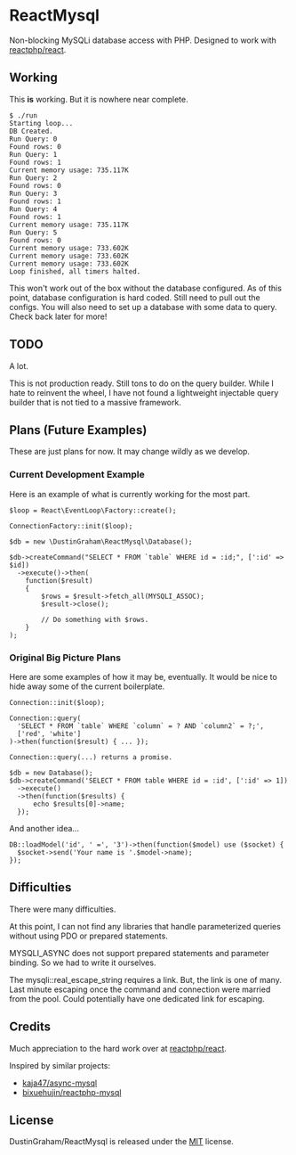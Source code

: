 # ReactMysql

Non-blocking MySQLi database access with PHP.
Designed to work with [reactphp/react](https://github.com/reactphp/react).


## Working

This __is__ working. But it is nowhere near complete. 

    $ ./run
    Starting loop...
    DB Created.
    Run Query: 0
    Found rows: 0
    Run Query: 1
    Found rows: 1
    Current memory usage: 735.117K
    Run Query: 2
    Found rows: 0
    Run Query: 3
    Found rows: 1
    Run Query: 4
    Found rows: 1
    Current memory usage: 735.117K
    Run Query: 5
    Found rows: 0
    Current memory usage: 733.602K
    Current memory usage: 733.602K
    Current memory usage: 733.602K
    Loop finished, all timers halted.

This won't work out of the box without the database configured.
As of this point, database configuration is hard coded.
Still need to pull out the configs. You will also need to
set up a database with some data to query. Check back later
for more!

## TODO

A lot.

This is not production ready. Still tons to do on the query builder.
While I hate to reinvent the wheel, I have not found a lightweight
injectable query builder that is not tied to a massive framework.

## Plans (Future Examples)

These are just plans for now. It may change wildly as we develop.

### Current Development Example

Here is an example of what is currently working for the most part.

    $loop = React\EventLoop\Factory::create();
    
    ConnectionFactory::init($loop);
    
    $db = new \DustinGraham\ReactMysql\Database();  
    
    $db->createCommand("SELECT * FROM `table` WHERE id = :id;", [':id' => $id])
      ->execute()->then(
        function($result)
        {
            $rows = $result->fetch_all(MYSQLI_ASSOC);
            $result->close();
            
            // Do something with $rows.
        }
    );
    

### Original Big Picture Plans

Here are some examples of how it may be, eventually.
It would be nice to hide away some of the current boilerplate.

    Connection::init($loop);
    
    Connection::query(
      'SELECT * FROM `table` WHERE `column` = ? AND `column2` = ?;',
      ['red', 'white']
    )->then(function($result) { ... });
    
    Connection::query(...) returns a promise.
    
    $db = new Database();
    $db->createCommand('SELECT * FROM table WHERE id = :id', [':id' => 1])
      ->execute()
      ->then(function($results) {
          echo $results[0]->name;
      });
    

And another idea...

    DB::loadModel('id', ' =', '3')->then(function($model) use ($socket) {
      $socket->send('Your name is '.$model->name);
    });

## Difficulties

There were many difficulties.

At this point, I can not find any libraries that handle parameterized queries
without using PDO or prepared statements.

MYSQLI_ASYNC does not support prepared statements and parameter binding. So we had to write it ourselves.

The mysqli::real_escape_string requires a link. But, the link is one of many.
Last minute escaping once the command and connection were married from the pool.
Could potentially have one dedicated link for escaping.

## Credits

Much appreciation to the hard work over at [reactphp/react](https://github.com/reactphp/react).

Inspired by similar projects:
 - [kaja47/async-mysql](https://github.com/kaja47/async-mysql)
 - [bixuehujin/reactphp-mysql](https://github.com/bixuehujin/reactphp-mysql)

## License

DustinGraham/ReactMysql is released under the [MIT](https://github.com/dustingraham/react-mysql/blob/master/LICENSE) license.
